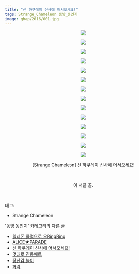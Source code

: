 ```yaml
---
title: "신 하쿠레이 신사에 어서오세요!"
tags: Strange_Chameleon 동방_동인지
image: ghap/2016/001.jpg
---
```

<div class="article">
<p style="text-align: center; clear: none; float: none;"><img src="{{ site.nasurl }}/ghap/2016/001.jpg"/></p>
<p style="text-align: center; clear: none; float: none;"><img src="{{ site.nasurl }}/ghap/2016/002.jpg"/></p>
<p style="text-align: center; clear: none; float: none;"><img src="{{ site.nasurl }}/ghap/2016/003.jpg"/></p>
<p style="text-align: center; clear: none; float: none;"><img src="{{ site.nasurl }}/ghap/2016/004.jpg"/></p>
<p style="text-align: center; clear: none; float: none;"><img src="{{ site.nasurl }}/ghap/2016/005.jpg"/></p>
<p style="text-align: center; clear: none; float: none;"><img src="{{ site.nasurl }}/ghap/2016/006.jpg"/></p>
<p style="text-align: center; clear: none; float: none;"><img src="{{ site.nasurl }}/ghap/2016/007.jpg"/></p>
<p style="text-align: center; clear: none; float: none;"><img src="{{ site.nasurl }}/ghap/2016/008.jpg"/></p>
<p style="text-align: center; clear: none; float: none;"><img src="{{ site.nasurl }}/ghap/2016/009.jpg"/></p>
<p style="text-align: center; clear: none; float: none;"><img src="{{ site.nasurl }}/ghap/2016/010.jpg"/></p>
<p style="text-align: center; clear: none; float: none;"><img src="{{ site.nasurl }}/ghap/2016/011.jpg"/></p>
<p style="text-align: center; clear: none; float: none;"><img src="{{ site.nasurl }}/ghap/2016/012.jpg"/></p>
<p style="text-align: center; clear: none; float: none;"><img src="{{ site.nasurl }}/ghap/2016/013.jpg"/></p>
<p style="text-align: center; clear: none; float: none;"><img src="{{ site.nasurl }}/ghap/2016/014.jpg"/></p>
<p style="text-align: center; clear: none; float: none;">[Strange Chameleon] 신 하쿠레이 신사에 어서오세요!</p>
<p style="text-align: center; clear: none; float: none;"><br/></p>
<p style="text-align: center; clear: none; float: none;">이 서클 끝.</p>
<p><br/></p>
</div><div class="tagTrail">
<p>태그: </p>
<ul>
<li>Strange Chameleon</li>
</ul>
</div><div class="another">
<p>'동방 동인지' 카테고리의 다른 글</p>
<ul>
<li><a href="/2016-09-06-ghap_2018">텔레폰 클럽으로 오RingRing</a></li>
<li><a href="/2016-09-06-ghap_2017">ALICE★PARADE</a></li>
<li><a href="/2016-09-06-ghap_2016">신 하쿠레이 신사에 어서오세요!</a></li>
<li><a href="/2016-09-06-ghap_2015">멋대로 진동배트</a></li>
<li><a href="/2016-09-06-ghap_2014">장난감 놀이</a></li>
<li><a href="/2016-09-06-ghap_2013">화락</a></li>
</ul>
</div><div class="cb_module cb_fluid">
<div class="cb_wrt cb_profile">
</div><!-- commentList close -->
</div>